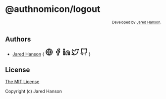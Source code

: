 # @authnomicon/logout

<div align="right">
  <sup>Developed by <a href="#authors">Jared Hanson</a>.</sub>
</div>

## Authors

- [Jared Hanson](https://www.jaredhanson.me/) { [![WWW](https://raw.githubusercontent.com/jaredhanson/jaredhanson/master/images/globe-12x12.svg)](https://www.jaredhanson.me/) [![Facebook](https://raw.githubusercontent.com/jaredhanson/jaredhanson/master/images/facebook-12x12.svg)](https://www.facebook.com/jaredhanson) [![LinkedIn](https://raw.githubusercontent.com/jaredhanson/jaredhanson/master/images/linkedin-12x12.svg)](https://www.linkedin.com/in/jaredhanson) [![Twitter](https://raw.githubusercontent.com/jaredhanson/jaredhanson/master/images/twitter-12x12.svg)](https://twitter.com/jaredhanson) [![GitHub](https://raw.githubusercontent.com/jaredhanson/jaredhanson/master/images/github-12x12.svg)](https://github.com/jaredhanson) }

## License

[The MIT License](https://opensource.org/licenses/MIT)

Copyright (c) Jared Hanson
